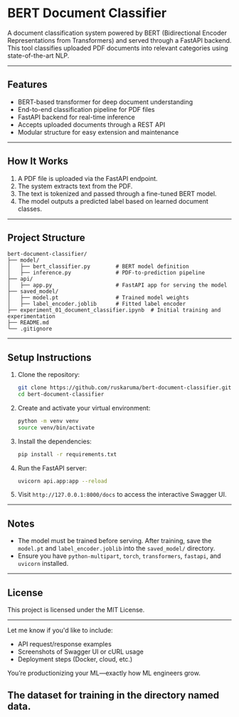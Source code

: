 # BERT Document Classifier

A document classification system powered by BERT (Bidirectional Encoder Representations from Transformers) and served through a FastAPI backend. This tool classifies uploaded PDF documents into relevant categories using state-of-the-art NLP.

---

## Features

- BERT-based transformer for deep document understanding  
- End-to-end classification pipeline for PDF files  
- FastAPI backend for real-time inference  
- Accepts uploaded documents through a REST API  
- Modular structure for easy extension and maintenance  

---

## How It Works

1. A PDF file is uploaded via the FastAPI endpoint.
2. The system extracts text from the PDF.
3. The text is tokenized and passed through a fine-tuned BERT model.
4. The model outputs a predicted label based on learned document classes.

---

## Project Structure

```
bert-document-classifier/
├── model/
│   ├── bert_classifier.py        # BERT model definition
│   ├── inference.py              # PDF-to-prediction pipeline
├── api/
│   ├── app.py                    # FastAPI app for serving the model
├── saved_model/
│   ├── model.pt                  # Trained model weights
│   ├── label_encoder.joblib      # Fitted label encoder
├── experiment_01_document_classifier.ipynb  # Initial training and experimentation
├── README.md
└── .gitignore
```

---

## Setup Instructions

1. Clone the repository:

   ```bash
   git clone https://github.com/ruskaruma/bert-document-classifier.git
   cd bert-document-classifier
   ```

2. Create and activate your virtual environment:

   ```bash
   python -m venv venv
   source venv/bin/activate
   ```

3. Install the dependencies:

   ```bash
   pip install -r requirements.txt
   ```

4. Run the FastAPI server:

   ```bash
   uvicorn api.app:app --reload
   ```

5. Visit `http://127.0.0.1:8000/docs` to access the interactive Swagger UI.

---

## Notes

- The model must be trained before serving. After training, save the `model.pt` and `label_encoder.joblib` into the `saved_model/` directory.
- Ensure you have `python-multipart`, `torch`, `transformers`, `fastapi`, and `uvicorn` installed.

---

## License

This project is licensed under the MIT License.


---

Let me know if you'd like to include:
- API request/response examples  
- Screenshots of Swagger UI or cURL usage  
- Deployment steps (Docker, cloud, etc.)

You’re productionizing your ML—exactly how ML engineers grow.

## The dataset for training in the directory named data.


